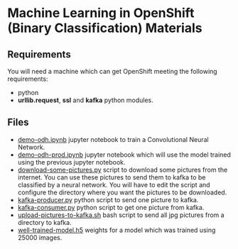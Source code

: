 # Machine Learning in OpenShift (Binary Classification) Materials

## Requirements

You will need a machine which can get OpenShift meeting the following requirements:

* python
* **urllib.request**, **ssl** and **kafka** python modules.

## Files

+ [demo-odh.ipynb](demo-odh.ipynb) jupyter notebook to train a Convolutional Neural Network.
+ [demo-odh-prod.ipynb](demo-odh-prod.ipynb) jupyter notebook which will use the model trained using the previous jupyter notebook.
+ [download-some-pictures.py](download-some-pictures.py) script to download some pictures from the internet. You can use these pictures to send them to kafka to be classified by a neural network. You will have to edit the script and configure the directory where you want the pictures to be downloaded.
+ [kafka-producer.py](kafka-producer.py) python script to send one picture to kafka.
+ [kafka-consumer.py](kafka-consumer.py) python script to get one picture from kafka.
+ [upload-pictures-to-kafka.sh](upload-pictures-to-kafka.sh) bash script to send all jpg pictures from a directory to kafka.
+ [well-trained-model.h5](well-trained-model.h5) weights for a model which was trained using 25000 images.